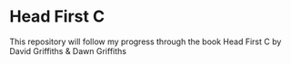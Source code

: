 # Head First C
This repository will follow my progress through the book Head First C by David Griffiths & Dawn Griffiths